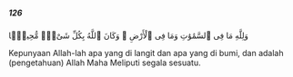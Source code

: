 ##### 126

<span class="ayah">وَلِلَّهِ مَا فِى ٱلسَّمَٰوَٰتِ وَمَا فِى ٱلْأَرْضِ ۚ وَكَانَ ٱللَّهُ بِكُلِّ شَىْءٍۢ مُّحِيطًۭا</span>

<span class="ayah_translation">Kepunyaan Allah-lah apa yang di langit dan apa yang di bumi, dan adalah (pengetahuan) Allah Maha Meliputi segala sesuatu.</span>
